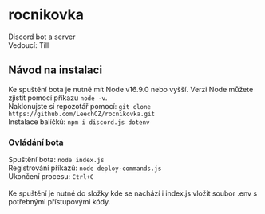 # rocnikovka
Discord bot a server<br>
Vedoucí: Till
<br>
## Návod na instalaci
Ke spuštění bota je nutné mít Node v16.9.0 nebo vyšší. Verzi Node můžete zjistit pomocí příkazu `node -v`. <br>
Naklonujste si repozotář pomocí: `git clone https://github.com/LeechCZ/rocnikovka.git`<br>
Instalace balíčků: `npm i discord.js dotenv`<br>
### Ovládání bota
Spuštění bota: `node index.js`<br>
Registrování příkazů: `node deploy-commands.js`<br>
Ukončení procesu: `Ctrl+C`<br>
<br>
Ke spuštění je nutné do složky kde se nachází i index.js vložit soubor .env s potřebnými přístupovými kódy.
